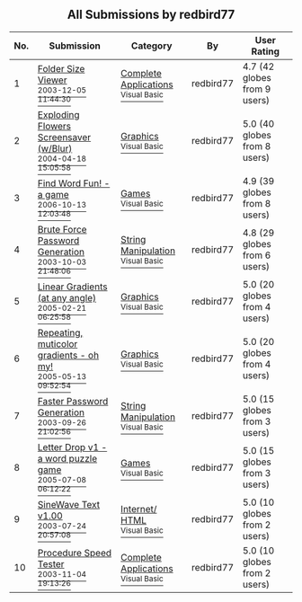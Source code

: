 ﻿<div align="center">

## All Submissions by redbird77

</div>

No.  | Submission | Category | By   | User Rating
---- | ---------- | -------- | ---- | -----------
1 | [Folder Size Viewer<br /><sup>2003-12-05 11:44:30</sup>](https://github.com/Planet-Source-Code/redbird77-folder-size-viewer__1-50339) | [Complete Applications<br /><sup>Visual Basic</sup>](../ByCategory/complete-applications__1-27.md) | redbird77 | 4.7 (42 globes from 9 users)
2 | [Exploding Flowers Screensaver \(w/Blur\)<br /><sup>2004-04-18 15:05:58</sup>](https://github.com/Planet-Source-Code/redbird77-exploding-flowers-screensaver-w-blur__1-53241) | [Graphics<br /><sup>Visual Basic</sup>](../ByCategory/graphics__1-46.md) | redbird77 | 5.0 (40 globes from 8 users)
3 | [Find Word Fun\! \- a game<br /><sup>2006-10-13 12:03:48</sup>](https://github.com/Planet-Source-Code/redbird77-find-word-fun-a-game__1-66705) | [Games<br /><sup>Visual Basic</sup>](../ByCategory/games__1-38.md) | redbird77 | 4.9 (39 globes from 8 users)
4 | [Brute Force Password Generation<br /><sup>2003-10-03 21:48:06</sup>](https://github.com/Planet-Source-Code/redbird77-brute-force-password-generation__1-48983) | [String Manipulation<br /><sup>Visual Basic</sup>](../ByCategory/string-manipulation__1-5.md) | redbird77 | 4.8 (29 globes from 6 users)
5 | [Linear Gradients \(at any angle\)<br /><sup>2005-02-21 06:25:58</sup>](https://github.com/Planet-Source-Code/redbird77-linear-gradients-at-any-angle__1-59020) | [Graphics<br /><sup>Visual Basic</sup>](../ByCategory/graphics__1-46.md) | redbird77 | 5.0 (20 globes from 4 users)
6 | [Repeating, muticolor gradients \- oh my\!<br /><sup>2005-05-13 09:52:54</sup>](https://github.com/Planet-Source-Code/redbird77-repeating-muticolor-gradients-oh-my__1-60517) | [Graphics<br /><sup>Visual Basic</sup>](../ByCategory/graphics__1-46.md) | redbird77 | 5.0 (20 globes from 4 users)
7 | [Faster Password Generation<br /><sup>2003-09-26 21:02:56</sup>](https://github.com/Planet-Source-Code/redbird77-faster-password-generation__1-48803) | [String Manipulation<br /><sup>Visual Basic</sup>](../ByCategory/string-manipulation__1-5.md) | redbird77 | 5.0 (15 globes from 3 users)
8 | [Letter Drop v1 \- a word puzzle game<br /><sup>2005-07-08 06:12:22</sup>](https://github.com/Planet-Source-Code/redbird77-letter-drop-v1-a-word-puzzle-game__1-61589) | [Games<br /><sup>Visual Basic</sup>](../ByCategory/games__1-38.md) | redbird77 | 5.0 (15 globes from 3 users)
9 | [SineWave Text v1\.00<br /><sup>2003-07-24 20:57:08</sup>](https://github.com/Planet-Source-Code/redbird77-sinewave-text-v1-00__1-47152) | [Internet/ HTML<br /><sup>Visual Basic</sup>](../ByCategory/internet-html__1-34.md) | redbird77 | 5.0 (10 globes from 2 users)
10 | [Procedure Speed Tester<br /><sup>2003-11-04 19:13:26</sup>](https://github.com/Planet-Source-Code/redbird77-procedure-speed-tester__1-49596) | [Complete Applications<br /><sup>Visual Basic</sup>](../ByCategory/complete-applications__1-27.md) | redbird77 | 5.0 (10 globes from 2 users)
